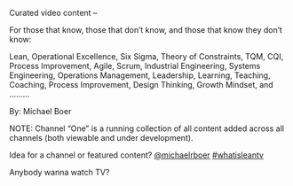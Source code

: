Curated video content –    

For those that know, those that don’t know, and those that know they don’t know:

Lean, Operational Excellence, Six Sigma, Theory of Constraints, TQM,  CQI, Process Improvement, Agile, Scrum, Industrial Engineering,   Systems Engineering, Operations Management, Leadership, Learning,   Teaching, Coaching, Process Improvement, Design Thinking, Growth  Mindset, and ………

By:  Michael Boer

NOTE:  Channel “One” is a running collection of all content added across all channels (both viewable and under development).

Idea for a channel or featured content?  [@michaelrboer](https://twitter.com/MichaelRBoer) [#whatisleantv](https://twitter.com/hashtag/whatisleantv)

Anybody wanna watch TV?
